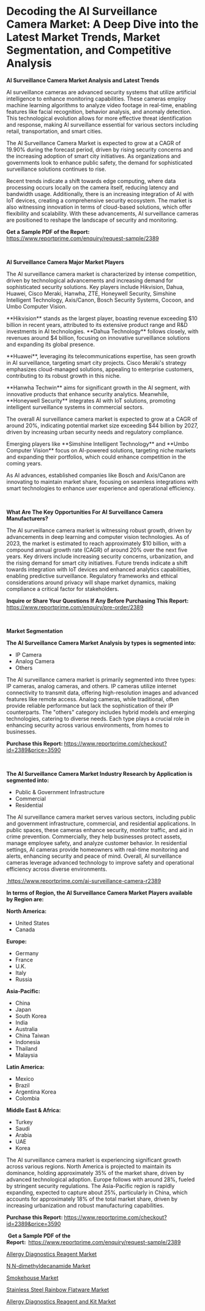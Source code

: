<p><h1>Decoding the AI Surveillance Camera Market: A Deep Dive into the Latest Market Trends, Market Segmentation, and Competitive Analysis</h1></p><p><strong>AI Surveillance Camera Market Analysis and Latest Trends</strong></p>
<p><p>AI surveillance cameras are advanced security systems that utilize artificial intelligence to enhance monitoring capabilities. These cameras employ machine learning algorithms to analyze video footage in real-time, enabling features like facial recognition, behavior analysis, and anomaly detection. This technological evolution allows for more effective threat identification and response, making AI surveillance essential for various sectors including retail, transportation, and smart cities.</p><p>The AI Surveillance Camera Market is expected to grow at a CAGR of 19.90% during the forecast period, driven by rising security concerns and the increasing adoption of smart city initiatives. As organizations and governments look to enhance public safety, the demand for sophisticated surveillance solutions continues to rise. </p><p>Recent trends indicate a shift towards edge computing, where data processing occurs locally on the camera itself, reducing latency and bandwidth usage. Additionally, there is an increasing integration of AI with IoT devices, creating a comprehensive security ecosystem. The market is also witnessing innovation in terms of cloud-based solutions, which offer flexibility and scalability. With these advancements, AI surveillance cameras are positioned to reshape the landscape of security and monitoring.</p></p>
<p><strong>Get a Sample PDF of the Report:&nbsp;</strong> <a href="https://www.reportprime.com/enquiry/request-sample/2389">https://www.reportprime.com/enquiry/request-sample/2389</a></p>
<p>&nbsp;</p>
<p><strong>AI Surveillance Camera Major Market Players</strong></p>
<p><p>The AI surveillance camera market is characterized by intense competition, driven by technological advancements and increasing demand for sophisticated security solutions. Key players include Hikvision, Dahua, Huawei, Cisco Meraki, Hanwha, ZTE, Honeywell Security, Simshine Intelligent Technology, Axis/Canon, Bosch Security Systems, Cocoon, and Umbo Computer Vision.</p><p>**Hikvision** stands as the largest player, boasting revenue exceeding $10 billion in recent years, attributed to its extensive product range and R&D investments in AI technologies.   **Dahua Technology** follows closely, with revenues around $4 billion, focusing on innovative surveillance solutions and expanding its global presence.</p><p>**Huawei**, leveraging its telecommunications expertise, has seen growth in AI surveillance, targeting smart city projects. Cisco Meraki's strategy emphasizes cloud-managed solutions, appealing to enterprise customers, contributing to its robust growth in this niche.</p><p>**Hanwha Techwin** aims for significant growth in the AI segment, with innovative products that enhance security analytics. Meanwhile, **Honeywell Security** integrates AI with IoT solutions, promoting intelligent surveillance systems in commercial sectors.</p><p>The overall AI surveillance camera market is expected to grow at a CAGR of around 20%, indicating potential market size exceeding $44 billion by 2027, driven by increasing urban security needs and regulatory compliance.</p><p>Emerging players like **Simshine Intelligent Technology** and **Umbo Computer Vision** focus on AI-powered solutions, targeting niche markets and expanding their portfolios, which could enhance competition in the coming years. </p><p>As AI advances, established companies like Bosch and Axis/Canon are innovating to maintain market share, focusing on seamless integrations with smart technologies to enhance user experience and operational efficiency.</p></p>
<p>&nbsp;</p>
<p><strong>What Are The Key Opportunities For AI Surveillance Camera Manufacturers?</strong></p>
<p><p>The AI surveillance camera market is witnessing robust growth, driven by advancements in deep learning and computer vision technologies. As of 2023, the market is estimated to reach approximately $10 billion, with a compound annual growth rate (CAGR) of around 20% over the next five years. Key drivers include increasing security concerns, urbanization, and the rising demand for smart city initiatives. Future trends indicate a shift towards integration with IoT devices and enhanced analytics capabilities, enabling predictive surveillance. Regulatory frameworks and ethical considerations around privacy will shape market dynamics, making compliance a critical factor for stakeholders.</p></p>
<p><strong>Inquire or Share Your Questions If Any Before Purchasing This Report:</strong> <a href="https://www.reportprime.com/enquiry/pre-order/2389">https://www.reportprime.com/enquiry/pre-order/2389</a></p>
<p>&nbsp;</p>
<p><strong>Market Segmentation</strong></p>
<p><strong>The AI Surveillance Camera Market Analysis by types is segmented into:</strong></p>
<p><ul><li>IP Camera</li><li>Analog Camera</li><li>Others</li></ul></p>
<p><p>The AI surveillance camera market is primarily segmented into three types: IP cameras, analog cameras, and others. IP cameras utilize internet connectivity to transmit data, offering high-resolution images and advanced features like remote access. Analog cameras, while traditional, often provide reliable performance but lack the sophistication of their IP counterparts. The "others" category includes hybrid models and emerging technologies, catering to diverse needs. Each type plays a crucial role in enhancing security across various environments, from homes to businesses.</p></p>
<p><strong>Purchase this Report:&nbsp;</strong><a href="https://www.reportprime.com/checkout?id=2389&price=3590">https://www.reportprime.com/checkout?id=2389&price=3590</a></p>
<p>&nbsp;</p>
<p><strong>The AI Surveillance Camera Market Industry Research by Application is segmented into:</strong></p>
<p><ul><li>Public & Government Infrastructure</li><li>Commercial</li><li>Residential</li></ul></p>
<p><p>The AI surveillance camera market serves various sectors, including public and government infrastructure, commercial, and residential applications. In public spaces, these cameras enhance security, monitor traffic, and aid in crime prevention. Commercially, they help businesses protect assets, manage employee safety, and analyze customer behavior. In residential settings, AI cameras provide homeowners with real-time monitoring and alerts, enhancing security and peace of mind. Overall, AI surveillance cameras leverage advanced technology to improve safety and operational efficiency across diverse environments.</p></p>
<p><a href="https://www.reportprime.com/ai-surveillance-camera-r2389">&nbsp;https://www.reportprime.com/ai-surveillance-camera-r2389</a></p>
<p><strong>In terms of Region, the AI Surveillance Camera Market Players available by Region are:</strong></p>
<p>
    <p> <strong> North America: </strong>
        <ul>
            <li>United States</li>
            <li>Canada</li>
        </ul>
        </p> 
    <p> <strong> Europe: </strong>
        <ul>
            <li>Germany</li>
            <li>France</li>
            <li>U.K.</li>
            <li>Italy</li>
            <li>Russia</li>
        </ul>
        </p> 
    <p> <strong> Asia-Pacific: </strong>
        <ul>
            <li>China</li>
            <li>Japan</li>
            <li>South Korea</li>
            <li>India</li>
            <li>Australia</li>
            <li>China Taiwan</li>
            <li>Indonesia</li>
            <li>Thailand</li>
            <li>Malaysia</li>
        </ul>
        </p> 
    <p> <strong> Latin America: </strong>
        <ul>
            <li>Mexico</li>
            <li>Brazil</li>
            <li>Argentina Korea</li>
            <li>Colombia</li>
        </ul>
        </p> 
    <p> <strong> Middle East & Africa: </strong>
        <ul>
            <li>Turkey</li>
            <li>Saudi</li>
            <li>Arabia</li>
            <li>UAE</li>
            <li>Korea</li>
        </ul>
    </p>
    </p>
<p><p>The AI surveillance camera market is experiencing significant growth across various regions. North America is projected to maintain its dominance, holding approximately 35% of the market share, driven by advanced technological adoption. Europe follows with around 28%, fueled by stringent security regulations. The Asia-Pacific region is rapidly expanding, expected to capture about 25%, particularly in China, which accounts for approximately 18% of the total market share, driven by increasing urbanization and robust manufacturing capabilities.</p></p>
<p><strong>Purchase this Report: </strong><a href="https://www.reportprime.com/checkout?id=2389&price=3590">https://www.reportprime.com/checkout?id=2389&price=3590</a></p>
<p>&nbsp;<strong>Get a Sample PDF of the Report:&nbsp;&nbsp;</strong><a href="https://www.reportprime.com/enquiry/request-sample/2389">https://www.reportprime.com/enquiry/request-sample/2389</a></p>
<p><strong></strong></p>
<p><p><a href="https://issuu.com/reportprime-2/docs/allergy-diagnostics-reagent-market-_9a2049bb4aad91">Allergy Diagnostics Reagent Market</a></p><p><a href="https://medium.com/@welsonwiden94552/what-are-the-growth-opportunities-and-challenges-in-the-n-n-dimethyldecanamide-market-f2063ac05fee">N,N-dimethyldecanamide Market</a></p><p><a href="https://www.linkedin.com/pulse/navigating-global-smokehouse-market-landscape-trends-forecasts-52tef?trackingId=unPYWIsARKW%2Fb%2B0JNcQ8mw%3D%3D">Smokehouse Market</a></p><p><a href="https://medium.com/@welsonwiden94552/what-factors-will-influence-the-stainless-steel-rainbow-flatware-market-in-the-coming-years-a189dc074220">Stainless Steel Rainbow Flatware Market</a></p><p><a href="https://issuu.com/reportprime-2/docs/allergy-diagnostics-reagent-and-kit_a3a74c12627593">Allergy Diagnostics Reagent and Kit Market</a></p></p>